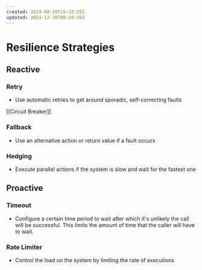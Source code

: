 ```yaml
---
created: 2024-08-20T15:33:59Z
updated: 2024-12-10T08:34:59Z
---
```

# Resilience Strategies
## Reactive

### Retry
- Use automatic retries to get around sporadic, self-correcting faults

[[Circuit Breaker]]
### Fallback
- Use an alternative action or return value if a fault occurs
### Hedging
- Execute parallel actions if the system is slow and wait for the fastest one
## Proactive
### Timeout
- Configure a certain time period to wait after which it's unlikely the call will be successful. This limits the amount of time that the caller will have to wait.
### Rate Limiter
- Control the load on the system by limiting the rate of executions
